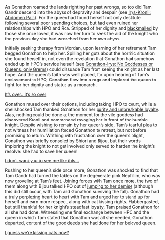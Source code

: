<!-- title: The Sham Queen’s Sacrifice -->

As Gonathon roamed the lands righting her past wrongs, so too did Tam Gandr descend into the abyss of depravity and despair (see [Irys-Kronii: Abdomen Pain](#edge:irys-kronii-right-2-left-2)). For the queen had found herself not only destitute following several poor spending choices, but had even ruined her relationships with HPO and Roa. Stripped of her dignity and [blackmailed](https://youtu.be/alQr5XqoUPs?t=15489) by those she once loved, it was now her turn to seek the aid of the knight who the previous day she had wrenched from her own abyss. 

Initially seeking therapy from Mordan, upon learning of her retirement Tam begged Gonathon to help her. Spilling her guts about the horrific situation she found herself in, not even the revelation that Gonathon had somehow ended up in HPO’s service herself (see [Gonathon-Irys: No Goddesses or Queens, only Grems](#edge:irys-gigi-bottom-1-top-3)) could dissuade Tam from seeing the knight as her last hope. And the queen’s faith was well placed, for upon hearing of Tam’s enslavement to HPO, Gonathon flew into a rage and implored the queen to fight for her dignity and status as a monarch. 

[It’s over…it’s so over](#embed:https://youtu.be/alQr5XqoUPs?t=15613)

Gonathon mused over their options, including taking HPO to court, while a shellshocked Tam thanked Gonathon for her [purity and unbreakable loyalty](https://youtu.be/alQr5XqoUPs?t=15872). Alas, nothing could be done at the moment for the vile goddess had discovered Kronii and commenced ravaging her in front of the humble knight. Despite wishing to remain by her queen’s side, Tam’s tearful plea to not witness her humiliation forced Gonathon to retreat, but not before promising to return. Writhing with frustration over the queen’s plight, Gonathon was briefly consoled by Shiori and Bijou, but their words imploring the knight to not get involved only served to harden the knight’s resolve: she had to save her queen!

[I don’t want you to see me like this…](#embed:https://youtu.be/alQr5XqoUPs?t=16167)

Rushing to her queen’s side once more, Gonathon was shocked to find that Tam Gandr had turned the tables on the degenerate pink Nephilim, who was now groveling at Tam’s feet. Joining forces with Tam once more, the two of them along with Bijou talked HPO out of [jumping to her demise](https://youtu.be/alQr5XqoUPs?t=17973) (although this did still occur, with Tam and Gonathon surviving the fall). Gonathon had a truly perplexing heart to heart with Tam and urged her to stand up for herself and earn more respect, along with cat kissing rights. Flabbergasted, but still thankful for her knight’s steadfast loyalty, Tam praised Gonathon for all she had done. Witnessing one final exchange between HPO and the queen in which Tam stated that Gonathon was all she needed, Gonathon departed, content of the good deeds she had done for her beloved queen.

[I guess we’re kissing cats now?](#embed:https://youtu.be/alQr5XqoUPs?t=18803)